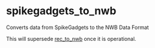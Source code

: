 # spikegadgets_to_nwb

Converts data from SpikeGadgets to the NWB Data Format

This will supersede [rec_to_nwb](https://github.com/LorenFrankLab/rec_to_nwb) once it is operational.
